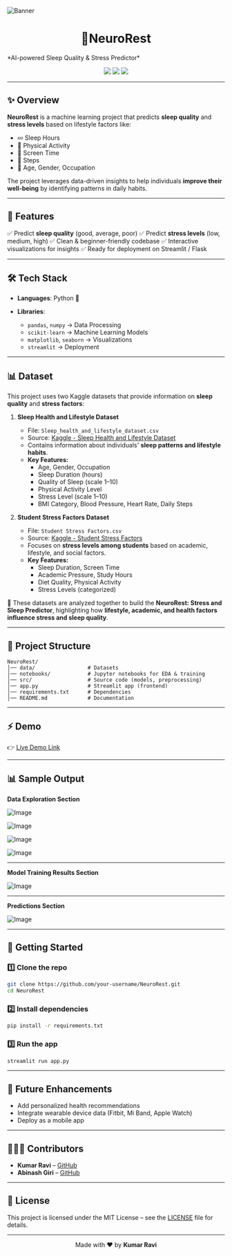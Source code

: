 ![Banner](https://github.com/user-attachments/assets/04f47400-1087-48b3-9679-4046b7df8cd3)

  <h1 align="center">🧠NeuroRest</h1>
*AI-powered Sleep Quality & Stress Predictor*

<p align="center">
  <img src="https://img.shields.io/badge/Status-Active-success?style=flat-square" />
  <img src="https://img.shields.io/badge/License-MIT-blue?style=flat-square" />
  <img src="https://img.shields.io/github/stars/your-username/NeuroRest?style=social" />
</p>

---

## ✨ Overview

**NeuroRest** is a machine learning project that predicts **sleep quality** and **stress levels** based on lifestyle factors like:

* 💤 Sleep Hours
* 🚶 Physical Activity
* 📱 Screen Time
* 👣 Steps
* 👤 Age, Gender, Occupation

The project leverages data-driven insights to help individuals **improve their well-being** by identifying patterns in daily habits.

---

## 🎯 Features

✅ Predict **sleep quality** (good, average, poor)
✅ Predict **stress levels** (low, medium, high)
✅ Clean & beginner-friendly codebase
✅ Interactive visualizations for insights
✅ Ready for deployment on Streamlit / Flask

---

## 🛠️ Tech Stack

* **Languages**: Python 🐍
* **Libraries**:

  * `pandas`, `numpy` → Data Processing
  * `scikit-learn` → Machine Learning Models
  * `matplotlib`, `seaborn` → Visualizations
  * `streamlit` → Deployment

---

## 📊 Dataset  

This project uses two Kaggle datasets that provide information on **sleep quality** and **stress factors**:  

1. **Sleep Health and Lifestyle Dataset**  
   - File: `Sleep_health_and_lifestyle_dataset.csv`  
   - Source: [Kaggle - Sleep Health and Lifestyle Dataset](https://www.kaggle.com/datasets/uom190346a/sleep-health-and-lifestyle-dataset)  
   - Contains information about individuals' **sleep patterns and lifestyle habits**.  
   - **Key Features:**  
     - Age, Gender, Occupation  
     - Sleep Duration (hours)  
     - Quality of Sleep (scale 1–10)  
     - Physical Activity Level  
     - Stress Level (scale 1–10)  
     - BMI Category, Blood Pressure, Heart Rate, Daily Steps  

2. **Student Stress Factors Dataset**  
   - File: `Student Stress Factors.csv`  
   - Source: [Kaggle - Student Stress Factors](https://www.kaggle.com/datasets/samyakb/student-stress-factors)  
   - Focuses on **stress levels among students** based on academic, lifestyle, and social factors.  
   - **Key Features:**  
     - Sleep Duration, Screen Time  
     - Academic Pressure, Study Hours  
     - Diet Quality, Physical Activity  
     - Stress Levels (categorized)  

🔗 These datasets are analyzed together to build the **NeuroRest: Stress and Sleep Predictor**, highlighting how **lifestyle, academic, and health factors influence stress and sleep quality**.  

---

## 📂 Project Structure

```
NeuroRest/
│── data/                 # Datasets  
│── notebooks/            # Jupyter notebooks for EDA & training  
│── src/                  # Source code (models, preprocessing)  
│── app.py                # Streamlit app (frontend)  
│── requirements.txt      # Dependencies  
│── README.md             # Documentation  
```

---

## ⚡ Demo

👉 [Live Demo Link](https://neurorest.streamlit.app/)

---

## 📊 Sample Output

**Data Exploration Section**

![Image](https://github.com/user-attachments/assets/18dafba7-2bf5-4fe3-8158-7f2c344af8a6)


![Image](https://github.com/user-attachments/assets/173c0384-7bde-4d3e-aec1-c486bb422883)


![Image](https://github.com/user-attachments/assets/af894a90-4641-4da5-a61e-2885047880cd)


![Image](https://github.com/user-attachments/assets/802077e0-a5a1-43c1-9089-49cefa912b66)

---

**Model Training Results Section**

![Image](https://github.com/user-attachments/assets/6e3eae5a-36ef-40fd-b647-24219fac57a4)

---

 **Predictions Section**

![Image](https://github.com/user-attachments/assets/b3bccbb7-6ddc-4270-8478-855281fc26ab)


---

## 🚀 Getting Started

### 1️⃣ Clone the repo

```bash
git clone https://github.com/your-username/NeuroRest.git
cd NeuroRest
```

### 2️⃣ Install dependencies

```bash
pip install -r requirements.txt
```

### 3️⃣ Run the app

```bash
streamlit run app.py
```

---

## 🌱 Future Enhancements

* Add personalized health recommendations
* Integrate wearable device data (Fitbit, Mi Band, Apple Watch)
* Deploy as a mobile app

---

## 👨🏻‍💻 Contributors

* **Kumar Ravi** – [GitHub](https://github.com/krRaviongit)
* **Abinash Giri** – [GitHub](https://github.com/ABIN2005)

---

## 📜 License

This project is licensed under the MIT License – see the [LICENSE](LICENSE) file for details.



---


<p align="center">Made with ❤️ by <b>Kumar Ravi</b></p>



